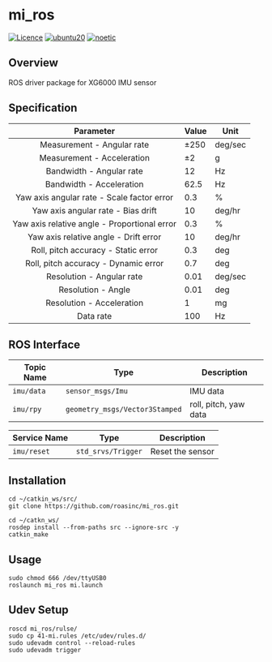 # mi_ros
[![Licence](https://img.shields.io/badge/License-BSD--3-green.svg)](https://opensource.org/license/bsd-3-clause/)
[![ubuntu20](https://img.shields.io/badge/-UBUNTU_20.04-orange?style=flat-square&logo=ubuntu&logoColor=white)](https://releases.ubuntu.com/focal/)
[![noetic](https://img.shields.io/badge/-NOETIC-blue?style=flat-square&logo=ros)](https://wiki.ros.org/noetic)

## Overview
ROS driver package for XG6000 IMU sensor

## Specification
|                   Parameter                  | Value | Unit    |
|:--------------------------------------------:|-------|---------|
|          Measurement - Angular rate          | ±250  | deg/sec |
| Measurement - Acceleration                   | ±2    | g       |
| Bandwidth - Angular rate                     | 12    | Hz      |
| Bandwidth - Acceleration                     | 62.5  | Hz      |
| Yaw axis angular rate - Scale factor error   | 0.3   | %       |
| Yaw axis angular rate - Bias drift           | 10    | deg/hr  |
| Yaw axis relative angle - Proportional error | 0.3   | %       |
| Yaw axis relative angle - Drift error        | 10    | deg/hr  |
| Roll, pitch accuracy - Static error          | 0.3   | deg     |
| Roll, pitch accuracy - Dynamic error         | 0.7   | deg     |
| Resolution - Angular rate                    | 0.01  | deg/sec |
| Resolution - Angle                           | 0.01  | deg     |
| Resolution - Acceleration                    | 1     | mg      |
| Data rate                                    | 100   | Hz      |

## ROS Interface

| Topic Name   | Type                             | Description             |
|--------------|----------------------------------|-------------------------|
| ``imu/data`` | ``sensor_msgs/Imu``              | IMU data              |
| ``imu/rpy``  | ``geometry_msgs/Vector3Stamped`` | roll, pitch, yaw data |

| Service Name  | Type                 | Description      |
|---------------|----------------------|------------------|
| ``imu/reset`` | ``std_srvs/Trigger`` | Reset the sensor |

## Installation
```
cd ~/catkin_ws/src/
git clone https://github.com/roasinc/mi_ros.git

cd ~/catkn_ws/
rosdep install --from-paths src --ignore-src -y
catkin_make
```

## Usage
```
sudo chmod 666 /dev/ttyUSB0
roslaunch mi_ros mi.launch
```

## Udev Setup

```
roscd mi_ros/rulse/
sudo cp 41-mi.rules /etc/udev/rules.d/
sudo udevadm control --reload-rules
sudo udevadm trigger
```